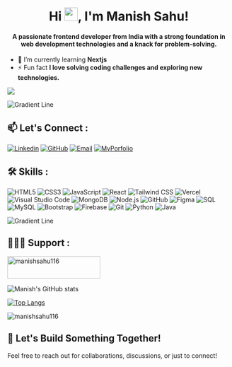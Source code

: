 # <h1 align="center">Hi <img src="https://raw.githubusercontent.com/MartinHeinz/MartinHeinz/master/wave.gif" width="30px">, I'm Manish Sahu!</h1>
<h4 align="center">A passionate frontend developer from India with a strong foundation in web development technologies and a knack for problem-solving.</h4>

- 🌱 I’m currently learning **Nextjs**
- ⚡ Fun fact **I love solving coding challenges and exploring new technologies.**

[![](https://visitcount.itsvg.in/api?id=ManishSahu116&icon=0&color=12)](https://visitcount.itsvg.in)

![Gradient Line](https://via.placeholder.com/1200x4/FF0080/FFB6C1?text=+)

## 📫 Let's Connect :
[![Linkedin](https://img.shields.io/badge/-Manish%20Sahu-blue?style=flat&logo=Linkedin&logoColor=white&link=https://www.linkedin.com/in/manish-sahu-933013220/)](https://www.linkedin.com/in/manish-sahu-933013220/)
[![GitHub](https://img.shields.io/badge/-Manishsahu116-black?style=flat&logo=github&link=https://github.com/Manishsahu116)](https://github.com/Manishsahu116)
[![Email](https://img.shields.io/badge/-Email-D14836?style=flat&logo=gmail&logoColor=white&link=mailto:sahumanish2969@gmail.com)](mailto:sahumanish2969@gmail.com)
[![MyPorfolio](https://img.shields.io/badge/-My%20Portfolio-black?style=flat&link=https://personal-portfolio-sigma-woad.vercel.app/)](https://personal-portfolio-sigma-woad.vercel.app/)

## 🛠 Skills :
![HTML5](https://img.shields.io/badge/-HTML5-E34F26?style=flat&logo=html5&logoColor=white)
![CSS3](https://img.shields.io/badge/-CSS3-1572B6?style=flat&logo=css3)
![JavaScript](https://img.shields.io/badge/-JavaScript-F7DF1E?style=flat&logo=javascript&logoColor=black)
![React](https://img.shields.io/badge/-React-61DAFB?style=flat&logo=react&logoColor=black)
![Tailwind CSS](https://img.shields.io/badge/-Tailwind%20CSS-38B2AC?style=flat&logo=tailwind-css&logoColor=white)
![Vercel](https://img.shields.io/badge/-Vercel-000000?style=flat&logo=vercel&logoColor=white)
![Visual Studio Code](https://img.shields.io/badge/-Visual%20Studio%20Code-007ACC?style=flat&logo=visual-studio-code&logoColor=white)
![MongoDB](https://img.shields.io/badge/-MongoDB-47A248?style=flat&logo=mongodb&logoColor=white)
![Node.js](https://img.shields.io/badge/-Node.js-339933?style=flat&logo=nodedotjs&logoColor=white)
![GitHub](https://img.shields.io/badge/-GitHub-181717?style=flat&logo=github&logoColor=white)
![Figma](https://img.shields.io/badge/-Figma-F24E1E?style=flat&logo=figma&logoColor=white)
![SQL](https://img.shields.io/badge/-SQL-003B57?style=flat&logo=mysql&logoColor=white)
![MySQL](https://img.shields.io/badge/-MySQL-005C5F?style=flat&logo=mysql&logoColor=white)
![Bootstrap](https://img.shields.io/badge/-Bootstrap-563D7C?style=flat&logo=bootstrap&logoColor=white)
![Firebase](https://img.shields.io/badge/-Firebase-FFCA28?style=flat&logo=firebase&logoColor=white)
![Git](https://img.shields.io/badge/-Git-F05032?style=flat&logo=git&logoColor=white)
![Python](https://img.shields.io/badge/-Python-3776AB?style=flat&logo=python&logoColor=white)
![Java](https://img.shields.io/badge/-Java-E34F26?style=flat&logo=java&logoColor=white)

![Gradient Line](https://via.placeholder.com/1200x4/FF0080/FFB6C1?text=+)

## 👨🏻‍💻 Support : 
<p><a href="https://www.buymeacoffee.com/manishsahu116"> <img align="left" src="https://cdn.buymeacoffee.com/buttons/v2/default-yellow.png" height="50" width="210" alt="manishsahu116" /></a></p><br><br>
<br>

![Manish's GitHub stats](https://github-readme-stats.vercel.app/api?username=Manishsahu116&show_icons=true) 
<br>

[![Top Langs](https://github-readme-stats.vercel.app/api/top-langs/?username=Manishsahu116&layout=compact)](https://github.com/anuraghazra/github-readme-stats)
<p><img align="center" src="https://github-readme-streak-stats.herokuapp.com/?user=manishsahu116&" alt="manishsahu116" /></p>

## 🚀 Let's Build Something Together!
Feel free to reach out for collaborations, discussions, or just to connect!

